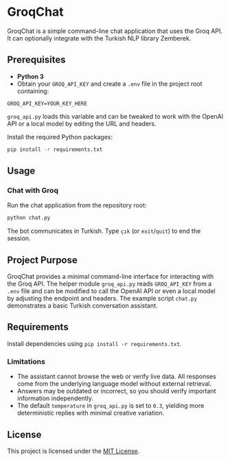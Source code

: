 # GroqChat

GroqChat is a simple command-line chat application that uses the Groq API. It can optionally integrate with the Turkish NLP library Zemberek.

## Prerequisites

- **Python 3**
- Obtain your `GROQ_API_KEY` and create a `.env` file in the project root containing:

```
GROQ_API_KEY=YOUR_KEY_HERE
```

`groq_api.py` loads this variable and can be tweaked to work with the OpenAI API or a local model by editing the URL and headers.

Install the required Python packages:

```bash
pip install -r requirements.txt
```

## Usage

### Chat with Groq

Run the chat application from the repository root:

```bash
python chat.py
```

The bot communicates in Turkish. Type `çık` (or `exit`/`quit`) to end the session.

## Project Purpose

GroqChat provides a minimal command-line interface for interacting with the Groq API. The helper module `groq_api.py` reads `GROQ_API_KEY` from a `.env` file and can be modified to call the OpenAI API or even a local model by adjusting the endpoint and headers. The example script `chat.py` demonstrates a basic Turkish conversation assistant.

## Requirements

Install dependencies using `pip install -r requirements.txt`.

### Limitations

- The assistant cannot browse the web or verify live data. All responses come
  from the underlying language model without external retrieval.
- Answers may be outdated or incorrect, so you should verify important
  information independently.
- The default `temperature` in `groq_api.py` is set to `0.3`, yielding more
  deterministic replies with minimal creative variation.

## License

This project is licensed under the [MIT License](LICENSE).


